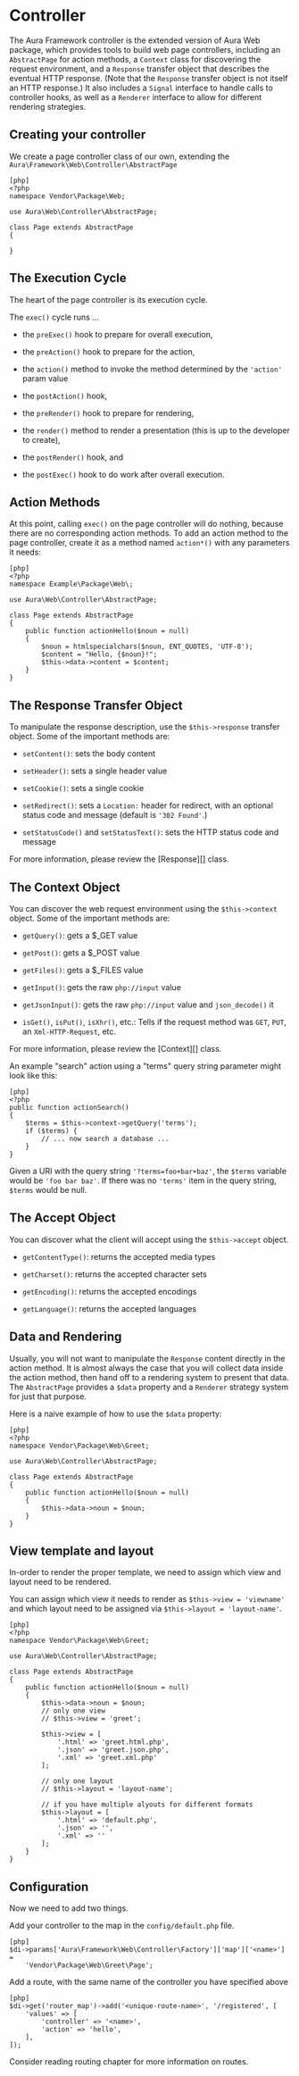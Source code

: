 # Controller #

The Aura Framework controller is the extended version of Aura Web 
package, which provides tools to build web page controllers, including
an `AbstractPage` for action methods, a `Context` class for discovering the
request environment, and a `Response` transfer object that describes the
eventual HTTP response. (Note that the `Response` transfer object is not
itself an HTTP response.) It also includes a `Signal` interface to handle
calls to controller hooks, as well as a `Renderer` interface to allow for
different rendering strategies.

## Creating your controller ##

We create a page controller class of our own, extending the 
`Aura\Framework\Web\Controller\AbstractPage`

    [php]
    <?php
    namespace Vendor\Package\Web;
    
    use Aura\Web\Controller\AbstractPage;
    
    class Page extends AbstractPage
    {
        
    }


## The Execution Cycle ##

The heart of the page controller is its execution cycle.

The `exec()` cycle runs ...

- the `preExec()` hook to prepare for overall execution,

- the `preAction()` hook to prepare for the action,

- the `action()` method to invoke the method determined by the `'action'`
  param value

- the `postAction()` hook,

- the `preRender()` hook to prepare for rendering,

- the `render()` method to render a presentation (this is up to the developer
  to create),

- the `postRender()` hook, and

- the `postExec()` hook to do work after overall execution.

## Action Methods ##

At this point, calling `exec()` on the page controller will do nothing,
because there are no corresponding action methods. To add an action method to
the page controller, create it as a method named `action*()` with any
parameters it needs:

    [php]
    <?php
    namespace Example\Package\Web\;
    
    use Aura\Web\Controller\AbstractPage;
    
    class Page extends AbstractPage
    {
        public function actionHello($noun = null)
        {
            $noun = htmlspecialchars($noun, ENT_QUOTES, 'UTF-8');
            $content = "Hello, {$noun}!";
            $this->data->content = $content;
        }
    }

## The Response Transfer Object ##

To manipulate the response description, use the `$this->response` transfer
object. Some of the important methods are:

- `setContent()`: sets the body content

- `setHeader()`: sets a single header value

- `setCookie()`: sets a single cookie

- `setRedirect()`: sets a `Location:` header for redirect, with an optional
  status code and message (default is `'302 Found'`.)

- `setStatusCode()` and `setStatusText()`: sets the HTTP status code and
  message

For more information, please review the [Response][] class.


## The Context Object ##

You can discover the web request environment using the `$this->context`
object. Some of the important methods are:

- `getQuery()`: gets a $_GET value

- `getPost()`: gets a $_POST value

- `getFiles()`: gets a $_FILES value

- `getInput()`: gets the raw `php://input` value

- `getJsonInput()`: gets the raw `php://input` value and `json_decode()` it

- `isGet()`, `isPut()`, `isXhr()`, etc.: Tells if the request method was
  `GET`, `PUT`, an `Xml-HTTP-Request`, etc.

For more information, please review the [Context][] class.

An example "search" action using a "terms" query string parameter might look
like this:

    [php]
    <?php
    public function actionSearch()
    {
        $terms = $this->context->getQuery('terms');
        if ($terms) {
            // ... now search a database ...
        }
    }

Given a URI with the query string `'?terms=foo+bar+baz'`, the `$terms`
variable would be `'foo bar baz'`. If there was no `'terms'` item in the query
string, `$terms` would be null.


## The Accept Object ##

You can discover what the client will accept using the `$this->accept` object.

- `getContentType()`: returns the accepted media types

- `getCharset()`: returns the accepted character sets

- `getEncoding()`: returns the accepted encodings

- `getLanguage()`: returns the accepted languages


## Data and Rendering ##

Usually, you will not want to manipulate the `Response` content directly in
the action method. It is almost always the case that you will collect data
inside the action method, then hand off to a rendering system to present that
data. The `AbstractPage` provides a `$data` property and a `Renderer` strategy
system for just that purpose.

Here is a naive example of how to use the `$data` property:

    [php]
    <?php
    namespace Vendor\Package\Web\Greet;
    
    use Aura\Web\Controller\AbstractPage;
    
    class Page extends AbstractPage
    {
        public function actionHello($noun = null)
        {
            $this->data->noun = $noun;
        }
    }

## View template and layout ##

In-order to render the proper template, we need to assign which view and 
layout need to be rendered.

You can assign which view it needs to render as `$this->view = 'viewname'`
and which layout need to be assigned via `$this->layout = 'layout-name'`.

    [php]
    <?php
    namespace Vendor\Package\Web\Greet;
    
    use Aura\Web\Controller\AbstractPage;
    
    class Page extends AbstractPage
    {
        public function actionHello($noun = null)
        {
            $this->data->noun = $noun;
            // only one view
            // $this->view = 'greet';
            
            $this->view = [
                '.html' => 'greet.html.php',
                '.json' => 'greet.json.php',
                '.xml' => 'greet.xml.php'
            ];
            
            // only one layout
            // $this->layout = 'layout-name';

            // if you have multiple alyouts for different formats
            $this->layout = [
                '.html' => 'default.php',
                '.json' => '',
                '.xml' => ''
            ];
        }
    }

## Configuration ##

Now we need to add two things.

Add your controller to the map in the `config/default.php` file.

    [php]
    $di->params['Aura\Framework\Web\Controller\Factory']['map']['<name>'] = 
        'Vendor\Package\Web\Greet\Page';

Add a route, with the same name of the controller you have specified 
above

    [php]
    $di->get('router_map')->add('<unique-route-name>', '/registered', [
        'values' => [
            'controller' => '<name>',
            'action' => 'hello',
        ],
    ]);
    
Consider reading routing chapter for more information on routes.
